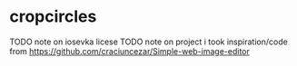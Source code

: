 # cropcircles

TODO note on iosevka licese
TODO note on project i took inspiration/code from https://github.com/craciuncezar/Simple-web-image-editor
